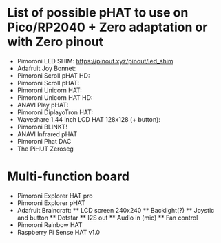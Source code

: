 # List of possible pHAT to use on Pico/RP2040 + Zero adaptation or with Zero pinout

* Pimoroni LED SHIM: https://pinout.xyz/pinout/led_shim
* Adafruit Joy Bonnet:
* Pimoroni Scroll pHAT HD:
* Pimoroni Scroll pHAT:
* Pimoroni Unicorn HAT:
* Pimoroni Unicorn HAT HD:
* ANAVI Play pHAT:
* Pimoroni DiplayoTron HAT:
* Waveshare 1.44 inch LCD HAT 128x128 (+ button):
* Pimoroni BLINKT!
* ANAVI Infrared pHAT
* Pimoroni Phat DAC
* The PiHUT Zeroseg

# Multi-function board

* Pimoroni Explorer HAT pro
* Pimoroni Explorer pHAT
* Adafruit Braincraft:
** LCD screen 240x240
** Backlight(?)
** Joystic and button
** Dotstar
** I2S out
** Audio in (mic)
** Fan control
* Pimoroni Rainbow HAT
* Raspberry Pi Sense HAT v1.0
